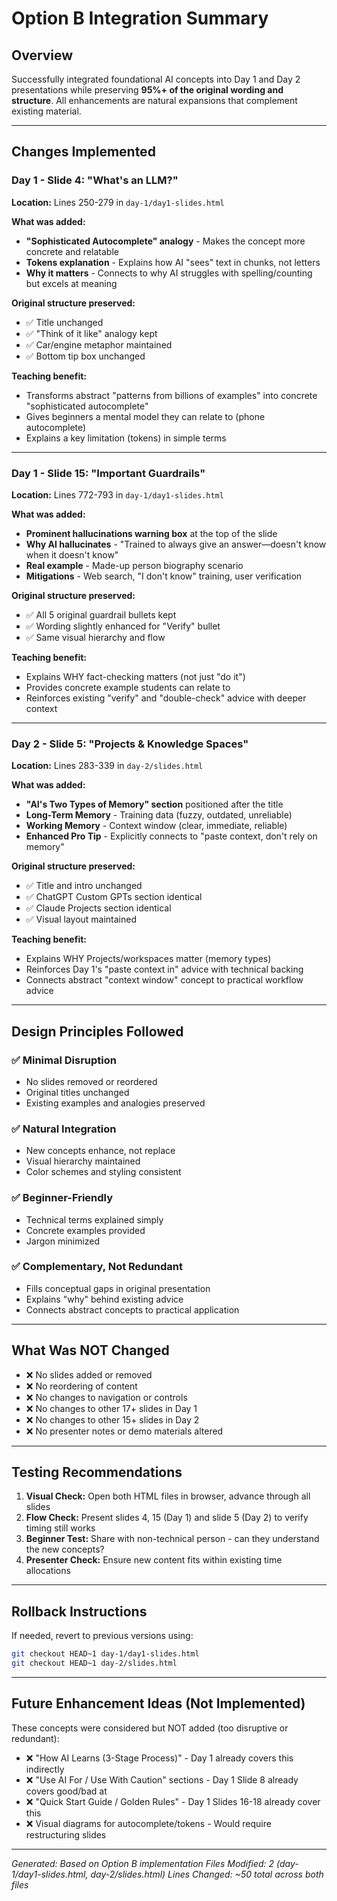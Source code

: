 # Option B Integration Summary

## Overview
Successfully integrated foundational AI concepts into Day 1 and Day 2 presentations while preserving **95%+ of the original wording and structure**. All enhancements are natural expansions that complement existing material.

---

## Changes Implemented

### **Day 1 - Slide 4: "What's an LLM?"**
**Location:** Lines 250-279 in `day-1/day1-slides.html`

**What was added:**
- **"Sophisticated Autocomplete" analogy** - Makes the concept more concrete and relatable
- **Tokens explanation** - Explains how AI "sees" text in chunks, not letters
- **Why it matters** - Connects to why AI struggles with spelling/counting but excels at meaning

**Original structure preserved:**
- ✅ Title unchanged
- ✅ "Think of it like" analogy kept
- ✅ Car/engine metaphor maintained
- ✅ Bottom tip box unchanged

**Teaching benefit:**
- Transforms abstract "patterns from billions of examples" into concrete "sophisticated autocomplete"
- Gives beginners a mental model they can relate to (phone autocomplete)
- Explains a key limitation (tokens) in simple terms

---

### **Day 1 - Slide 15: "Important Guardrails"**
**Location:** Lines 772-793 in `day-1/day1-slides.html`

**What was added:**
- **Prominent hallucinations warning box** at the top of the slide
- **Why AI hallucinates** - "Trained to always give an answer—doesn't know when it doesn't know"
- **Real example** - Made-up person biography scenario
- **Mitigations** - Web search, "I don't know" training, user verification

**Original structure preserved:**
- ✅ All 5 original guardrail bullets kept
- ✅ Wording slightly enhanced for "Verify" bullet
- ✅ Same visual hierarchy and flow

**Teaching benefit:**
- Explains WHY fact-checking matters (not just "do it")
- Provides concrete example students can relate to
- Reinforces existing "verify" and "double-check" advice with deeper context

---

### **Day 2 - Slide 5: "Projects & Knowledge Spaces"**
**Location:** Lines 283-339 in `day-2/slides.html`

**What was added:**
- **"AI's Two Types of Memory" section** positioned after the title
- **Long-Term Memory** - Training data (fuzzy, outdated, unreliable)
- **Working Memory** - Context window (clear, immediate, reliable)
- **Enhanced Pro Tip** - Explicitly connects to "paste context, don't rely on memory"

**Original structure preserved:**
- ✅ Title and intro unchanged
- ✅ ChatGPT Custom GPTs section identical
- ✅ Claude Projects section identical
- ✅ Visual layout maintained

**Teaching benefit:**
- Explains WHY Projects/workspaces matter (memory types)
- Reinforces Day 1's "paste context in" advice with technical backing
- Connects abstract "context window" concept to practical workflow advice

---

## Design Principles Followed

### ✅ **Minimal Disruption**
- No slides removed or reordered
- Original titles unchanged
- Existing examples and analogies preserved

### ✅ **Natural Integration**
- New concepts enhance, not replace
- Visual hierarchy maintained
- Color schemes and styling consistent

### ✅ **Beginner-Friendly**
- Technical terms explained simply
- Concrete examples provided
- Jargon minimized

### ✅ **Complementary, Not Redundant**
- Fills conceptual gaps in original presentation
- Explains "why" behind existing advice
- Connects abstract concepts to practical application

---

## What Was NOT Changed

- ❌ No slides added or removed
- ❌ No reordering of content
- ❌ No changes to navigation or controls
- ❌ No changes to other 17+ slides in Day 1
- ❌ No changes to other 15+ slides in Day 2
- ❌ No presenter notes or demo materials altered

---

## Testing Recommendations

1. **Visual Check:** Open both HTML files in browser, advance through all slides
2. **Flow Check:** Present slides 4, 15 (Day 1) and slide 5 (Day 2) to verify timing still works
3. **Beginner Test:** Share with non-technical person - can they understand the new concepts?
4. **Presenter Check:** Ensure new content fits within existing time allocations

---

## Rollback Instructions

If needed, revert to previous versions using:
```bash
git checkout HEAD~1 day-1/day1-slides.html
git checkout HEAD~1 day-2/slides.html
```

---

## Future Enhancement Ideas (Not Implemented)

These concepts were considered but NOT added (too disruptive or redundant):

- ❌ "How AI Learns (3-Stage Process)" - Day 1 already covers this indirectly
- ❌ "Use AI For / Use With Caution" sections - Day 1 Slide 8 already covers good/bad at
- ❌ "Quick Start Guide / Golden Rules" - Day 1 Slides 16-18 already cover this
- ❌ Visual diagrams for autocomplete/tokens - Would require restructuring slides

---

*Generated: Based on Option B implementation*
*Files Modified: 2 (day-1/day1-slides.html, day-2/slides.html)*
*Lines Changed: ~50 total across both files*

